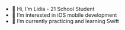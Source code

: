 - 👋 Hi, I’m Lidia - 21 School Student
- 👀 I’m interested in iOS mobile development
- 🌱 I’m currently practicing and learning Swift

<!--- - Swift: [Pokedex](https://github.com/LidiaGr/Pokedex)
 - C++: [Webserver project](https://github.com/LidiaGr/Webserver)

<!---
LidiaGr/LidiaGr is a ✨ special ✨ repository because its `README.md` (this file) appears on your GitHub profile.
You can click the Preview link to take a look at your changes.
--->
